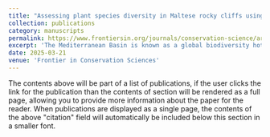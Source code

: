 ```yaml
---
title: "Assessing plant species diversity in Maltese rocky cliffs using Hill numbers and its implications for conservation."
collection: publications
category: manuscripts
permalink: https://www.frontiersin.org/journals/conservation-science/articles/10.3389/fcosc.2025.1552578/full
excerpt: 'The Mediterranean Basin is known as a global biodiversity hotspot, featuring an impressive variety of plant species, with the Maltese Archipelago playing a significant role. This study assesses plant diversity within Malta’s rocky cliffs, focusing on changes over five decades (1973 and 2024). Using Hill numbers alongside coverage-based and size-based rarefaction and extrapolation methods, the research evaluates species richness, Simpson diversity, and Shannon diversity. Results indicate overall stability in species richness but reveal declining evenness and increasing dominance by a few species, suggesting significant ecological shifts. Statistical analyses, including NMDS, ANOSIM, and PERMANOVA, validate temporal changes in community composition. Notably, some endemic species, such as Salsola melitensis, show slight increases, whereas others, like Chiliadenus bocconei, exhibit severe declines. These findings underscore the importance of rocky habitats as reservoirs of endemic and specialized flora, highlighting the urgent need for conservation efforts to mitigate anthropogenic pressures and adapt to changing environmental conditions. This study demonstrates the effectiveness of Hill numbers and advanced diversity metrics in monitoring biodiversity dynamics and informing conservation strategies.'
date: 2025-03-21
venue: 'Frontier in Conservation Sciences'
---
```

The contents above will be part of a list of publications, if the user clicks the link for the publication than the contents of section will be rendered as a full page, allowing you to provide more information about the paper for the reader. When publications are displayed as a single page, the contents of the above "citation" field will automatically be included below this section in a smaller font.
